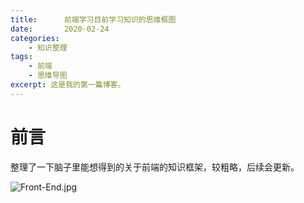 ```yaml
---
title:      前端学习目前学习知识的思维框图
date:       2020-02-24
categories:
    - 知识整理
tags:
    - 前端
    - 思维导图
excerpt: 这是我的第一篇博客。
---
```


# 前言
整理了一下脑子里能想得到的关于前端的知识框架，较粗略，后续会更新。

![Front-End.jpg](https://i.loli.net/2020/02/27/pDEnQFTmeWb4KIv.png)
